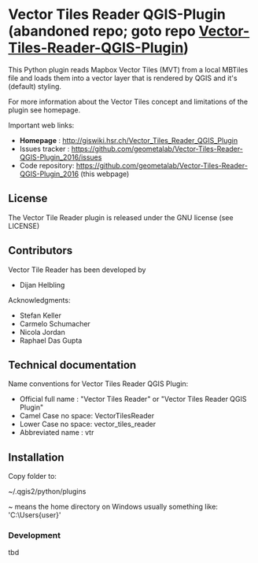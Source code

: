 # Vector Tiles Reader QGIS-Plugin (abandoned repo; goto repo [Vector-Tiles-Reader-QGIS-Plugin](https://github.com/geometalab/Vector-Tiles-Reader-QGIS-Plugin))

This Python plugin reads Mapbox Vector Tiles (MVT) from a local MBTiles file and loads them into a vector layer that is rendered by QGIS and it's (default) styling.

For more information about the Vector Tiles concept and limitations of the plugin see homepage.

Important web links:
* __Homepage__       : http://giswiki.hsr.ch/Vector_Tiles_Reader_QGIS_Plugin
* Issues tracker : https://github.com/geometalab/Vector-Tiles-Reader-QGIS-Plugin_2016/issues
* Code repository: https://github.com/geometalab/Vector-Tiles-Reader-QGIS-Plugin_2016 (this webpage)

## License

The Vector Tile Reader plugin is released under the GNU license (see LICENSE)

## Contributors

Vector Tile Reader has been developed by

* Dijan Helbling

Acknowledgments:

* Stefan Keller
* Carmelo Schumacher
* Nicola Jordan
* Raphael Das Gupta

## Technical documentation

Name conventions for Vector Tiles Reader QGIS Plugin:

* Official full name : "Vector Tiles Reader" or "Vector Tiles Reader QGIS Plugin"
* Camel Case no space: VectorTilesReader
* Lower Case no space: vector_tiles_reader
* Abbreviated name   : vtr

## Installation

Copy folder to:

~/.qgis2/python/plugins

~ means the home directory
on Windows usually something like: 'C:\Users\{user}'

### Development

tbd
